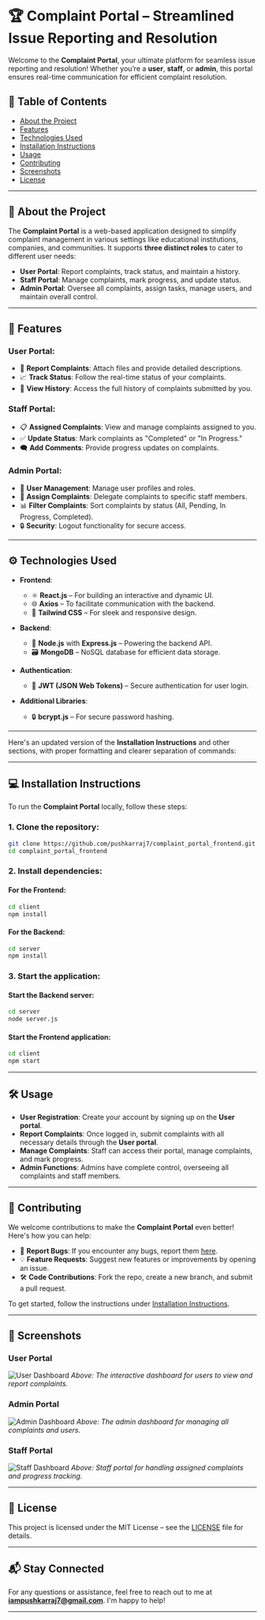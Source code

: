 # 🏆 **Complaint Portal** – Streamlined Issue Reporting and Resolution

Welcome to the **Complaint Portal**, your ultimate platform for seamless issue reporting and resolution! Whether you’re a **user**, **staff**, or **admin**, this portal ensures real-time communication for efficient complaint resolution.

## 🌟 Table of Contents

- [About the Project](#about-the-project)
- [Features](#features)
- [Technologies Used](#technologies-used)
- [Installation Instructions](#installation-instructions)
- [Usage](#usage)
- [Contributing](#contributing)
- [Screenshots](#screenshots)
- [License](#license)

---

## 📖 About the Project

The **Complaint Portal** is a web-based application designed to simplify complaint management in various settings like educational institutions, companies, and communities. It supports **three distinct roles** to cater to different user needs:

- **User Portal**: Report complaints, track status, and maintain a history.
- **Staff Portal**: Manage complaints, mark progress, and update status.
- **Admin Portal**: Oversee all complaints, assign tasks, manage users, and maintain overall control.

---

## 🚀 Features

### **User Portal**: 
- 📝 **Report Complaints**: Attach files and provide detailed descriptions.
- 📈 **Track Status**: Follow the real-time status of your complaints.
- 📜 **View History**: Access the full history of complaints submitted by you.

### **Staff Portal**:
- 📋 **Assigned Complaints**: View and manage complaints assigned to you.
- ✅ **Update Status**: Mark complaints as "Completed" or "In Progress."
- 🗨️ **Add Comments**: Provide progress updates on complaints.

### **Admin Portal**:
- 👥 **User Management**: Manage user profiles and roles.
- 🎯 **Assign Complaints**: Delegate complaints to specific staff members.
- 📊 **Filter Complaints**: Sort complaints by status (All, Pending, In Progress, Completed).
- 🔒 **Security**: Logout functionality for secure access.

---

## ⚙️ Technologies Used

- **Frontend**:
  - ⚛️ **React.js** – For building an interactive and dynamic UI.
  - 🌐 **Axios** – To facilitate communication with the backend.
  - 🎨 **Tailwind CSS** – For sleek and responsive design.

- **Backend**:
  - 🚀 **Node.js** with **Express.js** – Powering the backend API.
  - 🗃️ **MongoDB** – NoSQL database for efficient data storage.

- **Authentication**:
  - 🔑 **JWT (JSON Web Tokens)** – Secure authentication for user login.

- **Additional Libraries**:
  - 🔒 **bcrypt.js** – For secure password hashing.

---

Here's an updated version of the **Installation Instructions** and other sections, with proper formatting and clearer separation of commands:

---

## 💻 Installation Instructions

To run the **Complaint Portal** locally, follow these steps:

### 1. Clone the repository:
```bash
git clone https://github.com/pushkarraj7/complaint_portal_frontend.git
cd complaint_portal_frontend
```

### 2. Install dependencies:

#### For the **Frontend**:
```bash
cd client
npm install
```

#### For the **Backend**:
```bash
cd server
npm install
```

### 3. Start the application:

#### Start the **Backend server**:
```bash
cd server
node server.js
```

#### Start the **Frontend application**:
```bash
cd client
npm start
```

---

## 🛠️ Usage

- **User Registration**: Create your account by signing up on the **User portal**.
- **Report Complaints**: Once logged in, submit complaints with all necessary details through the **User portal**.
- **Manage Complaints**: Staff can access their portal, manage complaints, and mark progress.
- **Admin Functions**: Admins have complete control, overseeing all complaints and staff members.

---

## 🌱 Contributing

We welcome contributions to make the **Complaint Portal** even better! Here's how you can help:

- 🐞 **Report Bugs**: If you encounter any bugs, report them [here](https://github.com/pushkarraj7/complaint_portal/issues).
- 💡 **Feature Requests**: Suggest new features or improvements by opening an issue.
- 🛠️ **Code Contributions**: Fork the repo, create a new branch, and submit a pull request.

To get started, follow the instructions under [Installation Instructions](#installation-instructions).

---

## 📸 Screenshots

### **User Portal**
![User Dashboard](https://raw.githubusercontent.com/pushkarraj7/complaint_portal_frontend/main/portal-dashboard.png?raw=true)
_Above: The interactive dashboard for users to view and report complaints._

### **Admin Portal**
![Admin Dashboard](https://raw.githubusercontent.com/pushkarraj7/complaint_portal_frontend/main/admin-dashboard.png?raw=true)
_Above: The admin dashboard for managing all complaints and users._

### **Staff Portal**
![Staff Dashboard](https://raw.githubusercontent.com/pushkarraj7/complaint_portal_frontend/main/staff-dashboard.png?raw=true)
_Above: Staff portal for handling assigned complaints and progress tracking._

---

## 📝 License

This project is licensed under the MIT License – see the [LICENSE](LICENSE) file for details.

---

## 📬 Stay Connected

For any questions or assistance, feel free to reach out to me at **[iampushkarraj7@gmail.com](mailto:iampushkarraj7@gmail.com)**. I'm happy to help!

---
